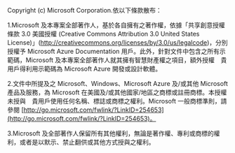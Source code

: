 ﻿Copyright (c) Microsoft Corporation.依以下條款散布：
 
1.Microsoft 及本專案全部著作人，基於各自擁有之著作權，依據「共享創意授權條款 3.0 美國授權 (Creative Commons Attribution 3.0 United States License)」(http://creativecommons.org/licenses/by/3.0/us/legalcode)，分別授權予 Microsoft Azure Documentation 用戶。此外，針對文件中包含之所有示範碼，Microsoft 及本專案全部著作人就其擁有智慧財產權之項目，額外授權　貴用戶得利用示範碼為 Microsoft Azure 開發或設計軟體。
 
2.文件中所提及之 Microsoft、Windows、Microsoft Azure 及/或其他 Microsoft 產品及服務，為 Microsoft 在美國及/或其他國家/地區之商標或註冊商標。本授權未授與　貴用戶使用任何名稱、標誌或商標之權利。Microsoft 一般商標準則，請參閱 [http://go.microsoft.com/fwlink/?LinkID=254653](http://go.microsoft.com/fwlink/?LinkID=254653)。
 
3.Microsoft 及全部著作人保留所有其他權利，無論是著作權、專利或商標的權利，或者是以默示、禁止翻供或其他方式授與之權利。
